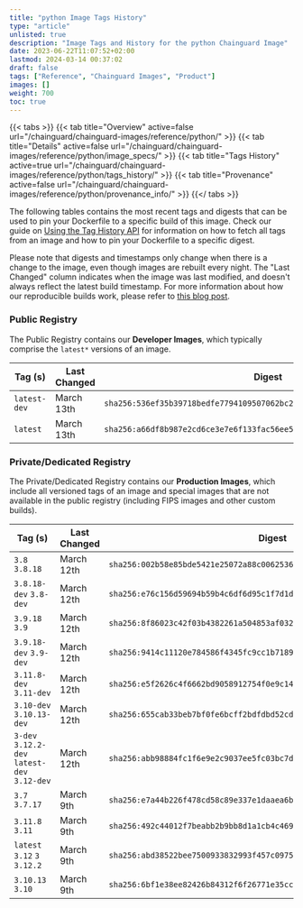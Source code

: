 ```yaml
---
title: "python Image Tags History"
type: "article"
unlisted: true
description: "Image Tags and History for the python Chainguard Image"
date: 2023-06-22T11:07:52+02:00
lastmod: 2024-03-14 00:37:02
draft: false
tags: ["Reference", "Chainguard Images", "Product"]
images: []
weight: 700
toc: true
---
```


{{< tabs >}}
{{< tab title="Overview" active=false url="/chainguard/chainguard-images/reference/python/" >}}
{{< tab title="Details" active=false url="/chainguard/chainguard-images/reference/python/image_specs/" >}}
{{< tab title="Tags History" active=true url="/chainguard/chainguard-images/reference/python/tags_history/" >}}
{{< tab title="Provenance" active=false url="/chainguard/chainguard-images/reference/python/provenance_info/" >}}
{{</ tabs >}}

The following tables contains the most recent tags and digests that can be used to pin your Dockerfile to a specific build of this image. Check our guide on [Using the Tag History API](/chainguard/chainguard-images/using-the-tag-history-api/) for information on how to fetch all tags from an image and how to pin your Dockerfile to a specific digest.

Please note that digests and timestamps only change when there is a change to the image, even though images are rebuilt every night. The "Last Changed" column indicates when the image was last modified, and doesn't always reflect the latest build timestamp. For more information about how our reproducible builds work, please refer to [this blog post](https://www.chainguard.dev/unchained/reproducing-chainguards-reproducible-image-builds).

### Public Registry
The Public Registry contains our **Developer Images**, which typically comprise the `latest*` versions of an image.

| Tag (s)       | Last Changed | Digest                                                                    |
|---------------|--------------|---------------------------------------------------------------------------|
|  `latest-dev` | March 13th   | `sha256:536ef35b39718bedfe7794109507062bc222653b2b2ea8eb8eff94f144821871` |
|  `latest`     | March 13th   | `sha256:a66df8b987e2cd6ce3e7e6f133fac56ee53467ca685b8b013ac2cb462410128c` |


### Private/Dedicated Registry
The Private/Dedicated Registry contains our **Production Images**, which include all versioned tags of an image and special images that are not available in the public registry (including FIPS images and other custom builds).

| Tag (s)                                       | Last Changed | Digest                                                                    |
|-----------------------------------------------|--------------|---------------------------------------------------------------------------|
|  `3.8` `3.8.18`                               | March 12th   | `sha256:002b58e85bde5421e25072a88c00625361e56d1ce665aa859ffdfcf160af917f` |
|  `3.8.18-dev` `3.8-dev`                       | March 12th   | `sha256:e76c156d59694b59b4c6df6d95c1f7d1dc48b59c0617e594420d127d5bf865ab` |
|  `3.9.18` `3.9`                               | March 12th   | `sha256:8f86023c42f03b4382261a504853af032486f09765296f453ac978d302d75bfd` |
|  `3.9.18-dev` `3.9-dev`                       | March 12th   | `sha256:9414c11120e784586f4345fc9cc1b71895fec3d94cc1e7caf39c1462a6d8947b` |
|  `3.11.8-dev` `3.11-dev`                      | March 12th   | `sha256:e5f2626c4f6662bd9058912754f0e9c147ebc70429d888386f8ab4e77dc72d78` |
|  `3.10-dev` `3.10.13-dev`                     | March 12th   | `sha256:655cab33beb7bf0fe6bcff2bdfdbd52cdbba7d41117b2564ea3f79c8a654204f` |
|  `3-dev` `3.12.2-dev` `latest-dev` `3.12-dev` | March 12th   | `sha256:abb98884fc1f6e9e2c9037ee5fc03bc7d5084a2f06ba72d8fedf6ef997c131cc` |
|  `3.7` `3.7.17`                               | March 9th    | `sha256:e7a44b226f478cd58c89e337e1daaea6b08637d05c4ed3f71a96cf1844123b40` |
|  `3.11.8` `3.11`                              | March 9th    | `sha256:492c44012f7beabb2b9bb8d1a1cb4c469b4ccba2edfbb03e2c71e16f265571f3` |
|  `latest` `3.12` `3` `3.12.2`                 | March 9th    | `sha256:abd38522bee7500933832993f457c09753f563467159429bebd4a1cdcebde5d7` |
|  `3.10.13` `3.10`                             | March 9th    | `sha256:6bf1e38ee82426b84312f6f26771e35cccd505cd5e7d24f488eb004742c67fc9` |

